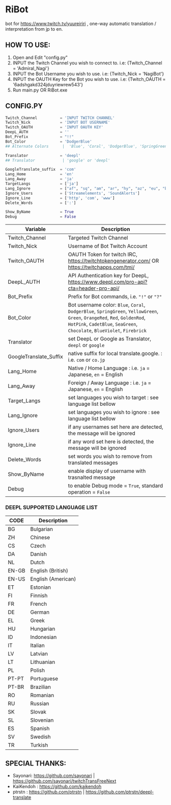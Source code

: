 # RiBot
bot for https://www.twitch.tv/yuureiriri , one-way automatic translation / interpretation from jp to en.

## HOW TO USE:
1. Open and Edit "config.py"
2. INPUT the Twitch Channel you wish to connect to.       i.e: {Twitch_Channel  = 'Admiral_Nagi'}
3. INPUT the Bot Username you wish to use.                i.e: {Twitch_Nick     = 'NagiBot'}
4. INPUT the OAUTH Key for the Bot you wish to use.       i.e: {Twitch_OAUTH    = '6adshgakd324jduyriewrew543'}
5. Run main.py OR RiBot.exe

## CONFIG.PY
```python
Twitch_Channel          = 'INPUT TWITCH CHANNEL'
Twitch_Nick             = 'INPUT BOT USERNAME'
Twitch_OAUTH            = 'INPUT OAUTH KEY'                                   ## https://twitchtokengenerator.com/
DeepL_AUTH              = ''
Bot_Prefix              = "!!"                                                ## i.e. "!" or "?"
Bot_Color               = 'DodgerBlue' 
## Alternate Colors      |  'Blue', 'Coral', 'DodgerBlue', 'SpringGreen', 'YellowGreen', 'Green', 'OrangeRed', 'Red', 'GoldenRod', 'HotPink', 'CadetBlue', 'SeaGreen', 'Chocolate', 'BlueViolet', 'Firebrick'

Translator              = 'deepl'
## Translator            | 'google' or 'deepl'

GoogleTranslate_suffix  = 'com'
Lang_Home               = 'en'
Lang_Away               = 'ja'
TargetLangs             = ['ja']
Lang_Ignore             = ["af", "sq", "am", "ar", "hy", "az", "eu", "be", "bn", "bs", "bg", "ca", "ceb", "ny", "zh-CN", "zh-TW", "co", "hr", "cs", "da", "nl", "en", "eo", "et", "tl", "fi", "fr", "fy", "gl", "ka", "de", "el", "gu", "ht", "ha", "haw", "iw", "hi", "hmn", "hu", "is", "ig", "id", "ga", "it", "jw", "ko", "kn", "kk", "km", "ku", "ky", "lo", "la", "lv", "lt", "lb", "mk", "mg", "ms", "ml", "mt", "mi", "mr", "mn", "my", "ne", "no", "ps", "fa", "pl", "pt", "ma", "ro", "ru", "sm", "gd", "sr", "st", "sn", "sd", "si", "sk", "sl", "so", "es", "su", "sw", "sv", "tg", "ta", "te", "th", "tr", "uk", "ur", "uz", "vi", "cy", "xh", "yi", "yo", "zu"]
Ignore_Users            = ['Streamelements', 'SoundAlerts']
Ignore_Line             = ['http', 'com', 'www']
Delete_Words            = [':']

Show_ByName             = True                                                  ## DISPLAY USERNAME WITH TRANSLATED TEXT
Debug                   = False                                                 ## DEBUG MODE
```
| Variable               | Description |
|------------------------|-------------|
| Twitch_Channel         | Targeted Twitch Channel |
| Twitch_Nick            | Username of Bot Twitch Account|
| Twitch_OAUTH           | OAUTH Token for twitch IRC, https://twitchtokengenerator.com/    OR    https://twitchapps.com/tmi/|
| DeepL_AUTH             | API Authentication key for DeepL, https://www.deepl.com/pro-api?cta=header-pro-api/ |
| Bot_Prefix             | Prefix for Bot commands, i.e. `"!"` or `"?"`|
| Bot_Color              | Bot username color: `Blue`, `Coral`, `DodgerBlue`, `SpringGreen`, `YellowGreen`, `Green`, `OrangeRed`, `Red`, `GoldenRod`, `HotPink`, `CadetBlue`, `SeaGreen`, `Chocolate`, `BlueViolet`, `Firebrick` |
| Translator             | set DeepL or Google as Translator, `deepl` or `google`|
| GoogleTranslate_Suffix | native suffix for local translate.google. : i.e. `com` or `co.jp`|
| Lang_Home              | Native / Home Language : i.e. `ja` = Japanese, `en` = English |
| Lang_Away              | Foreign / Away Language : i.e. `ja` = Japanese, `en` = English |
| Target_Langs           | set languages you wish to target : see language list bellow |
| Lang_Ignore            | set languages you wish to ignore : see language list bellow |
| Ignore_Users           | if any usernames set here are detected, the message will be ignored |
| Ignore_Line            | if any word set here is detected, the message will be ignored |
| Delete_Words           | set words you wish to remove from translated messages |
| Show_ByName            | enable display of username with trasnalted message |
| Debug                  | to enable Debug mode = `True`, standard operation = `False`|

### DEEPL SUPPORTED LANGUAGE LIST
| CODE | Description |
|-------|--------------------|
| BG    | Bulgarian          |
| ZH    | Chinese            |
| CS    | Czech              |
| DA    | Danish             |
| NL    | Dutch              |
| EN-GB | English (British)  |
| EN-US | English (American) |
| ET    | Estonian           |
| FI    | Finnish            |
| FR    | French             |
| DE    | German             |
| EL    | Greek              |
| HU    | Hungarian          |
| ID    | Indonesian         |
| IT    | Italian            |
| LV    | Latvian            |
| LT    | Lithuanian         |
| PL    | Polish             |
| PT-PT | Portuguese         |
| PT-BR | Brazilian          |
| RO    | Romanian           |
| RU    | Russian            |
| SK    | Slovak             |
| SL    | Slovenian          |
| ES    | Spanish            |
| SV    | Swedish            |
| TR    | Turkish            |

## SPECIAL THANKS:
* Sayonari: https://github.com/sayonari | https://github.com/sayonari/twitchTransFreeNext
* KaiKendoh : https://github.com/kaikendoh
* ptrstn : https://github.com/ptrstn | https://github.com/ptrstn/deepl-translate
